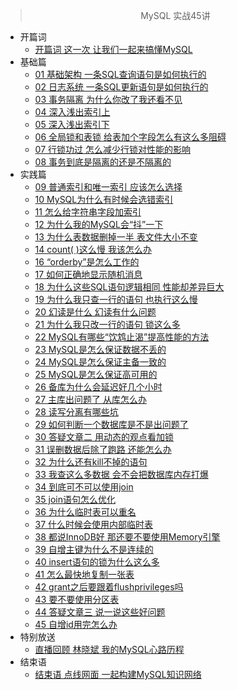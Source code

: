 > <center> MySQL 实战45讲 </center>

* 开篇词
  * [开篇词 这一次 让我们一起来搞懂MySQL](god/jk_mysql/开篇词_这一次_让我们一起来搞懂MySQL.md)
* 基础篇
  * [01 基础架构 一条SQL查询语句是如何执行的](god/jk_mysql/01_基础架构_一条SQL查询语句是如何执行的.md)
  * [02 日志系统 一条SQL更新语句是如何执行的](god/jk_mysql/02_日志系统_一条SQL更新语句是如何执行的.md)
  * [03 事务隔离 为什么你改了我还看不见](god/jk_mysql/03_事务隔离_为什么你改了我还看不见.md)
  * [04 深入浅出索引上](god/jk_mysql/04_深入浅出索引上.md)
  * [05 深入浅出索引下](god/jk_mysql/05_深入浅出索引下.md)
  * [06 全局锁和表锁 给表加个字段怎么有这么多阻碍](god/jk_mysql/06_全局锁和表锁_给表加个字段怎么有这么多阻碍.md)
  * [07 行锁功过 怎么减少行锁对性能的影响](god/jk_mysql/07_行锁功过_怎么减少行锁对性能的影响.md)
  * [08 事务到底是隔离的还是不隔离的](god/jk_mysql/08_事务到底是隔离的还是不隔离的.md)
* 实践篇
  * [09 普通索引和唯一索引 应该怎么选择](god/jk_mysql/09_普通索引和唯一索引_应该怎么选择.md)
  * [10 MySQL为什么有时候会选错索引](god/jk_mysql/10_MySQL为什么有时候会选错索引.md)
  * [11 怎么给字符串字段加索引](god/jk_mysql/11_怎么给字符串字段加索引.md)
  * [12 为什么我的MySQL会“抖”一下](god/jk_mysql/12_为什么我的MySQL会“抖”一下.md)
  * [13 为什么表数据删掉一半 表文件大小不变](god/jk_mysql/13_为什么表数据删掉一半_表文件大小不变.md)
  * [14 count( )这么慢 我该怎么办](god/jk_mysql/14_count(_)这么慢_我该怎么办.md)
  * [16 “orderby”是怎么工作的](god/jk_mysql/16_orderby是怎么工作的.md)
  * [17 如何正确地显示随机消息](god/jk_mysql/17_如何正确地显示随机消息.md)
  * [18 为什么这些SQL语句逻辑相同 性能却差异巨大](god/jk_mysql/18_为什么这些SQL语句逻辑相同_性能却差异巨大.md)
  * [19 为什么我只查一行的语句 也执行这么慢](god/jk_mysql/19_为什么我只查一行的语句_也执行这么慢.md)
  * [20 幻读是什么 幻读有什么问题](god/jk_mysql/20_幻读是什么_幻读有什么问题.md)
  * [21 为什么我只改一行的语句 锁这么多](god/jk_mysql/21_为什么我只改一行的语句_锁这么多.md)
  * [22 MySQL有哪些“饮鸩止渴”提高性能的方法](god/jk_mysql/22_MySQL有哪些“饮鸩止渴”提高性能的方法.md)
  * [23 MySQL是怎么保证数据不丢的](god/jk_mysql/23_MySQL是怎么保证数据不丢的.md)
  * [24 MySQL是怎么保证主备一致的](god/jk_mysql/24_MySQL是怎么保证主备一致的.md)
  * [25 MySQL是怎么保证高可用的](god/jk_mysql/25_MySQL是怎么保证高可用的.md)
  * [26 备库为什么会延迟好几个小时](god/jk_mysql/26_备库为什么会延迟好几个小时.md)
  * [27 主库出问题了 从库怎么办](god/jk_mysql/27_主库出问题了_从库怎么办.md)
  * [28 读写分离有哪些坑](god/jk_mysql/28_读写分离有哪些坑.md)
  * [29 如何判断一个数据库是不是出问题了](god/jk_mysql/29_如何判断一个数据库是不是出问题了.md)
  * [30 答疑文章二 用动态的观点看加锁](god/jk_mysql/30_答疑文章二_用动态的观点看加锁.md)
  * [31 误删数据后除了跑路 还能怎么办](god/jk_mysql/31_误删数据后除了跑路_还能怎么办.md)
  * [32 为什么还有kill不掉的语句](god/jk_mysql/32_为什么还有kill不掉的语句.md)
  * [33 我查这么多数据 会不会把数据库内存打爆](god/jk_mysql/33_我查这么多数据_会不会把数据库内存打爆.md)
  * [34 到底可不可以使用join](god/jk_mysql/34_到底可不可以使用join.md)
  * [35 join语句怎么优化](god/jk_mysql/35_join语句怎么优化.md)
  * [36 为什么临时表可以重名](god/jk_mysql/36_为什么临时表可以重名.md)
  * [37 什么时候会使用内部临时表](god/jk_mysql/37_什么时候会使用内部临时表.md)
  * [38 都说InnoDB好 那还要不要使用Memory引擎](god/jk_mysql/38_都说InnoDB好_那还要不要使用Memory引擎.md)
  * [39 自增主键为什么不是连续的](god/jk_mysql/39_自增主键为什么不是连续的.md)
  * [40 insert语句的锁为什么这么多](god/jk_mysql/40_insert语句的锁为什么这么多.md)
  * [41 怎么最快地复制一张表](god/jk_mysql/41_怎么最快地复制一张表.md)
  * [42 grant之后要跟着flushprivileges吗](god/jk_mysql/42_grant之后要跟着flushprivileges吗.md)
  * [43 要不要使用分区表](god/jk_mysql/43_要不要使用分区表.md)
  * [44 答疑文章三 说一说这些好问题](god/jk_mysql/44_答疑文章三_说一说这些好问题.md)
  * [45 自增id用完怎么办](god/jk_mysql/45_自增id用完怎么办.md)
* 特别放送
  * [直播回顾 林晓斌 我的MySQL心路历程](god/jk_mysql/直播回顾_林晓斌_我的MySQL心路历程.md)
* 结束语
  * [结束语 点线网面 一起构建MySQL知识网络](god/jk_mysql/结束语_点线网面_一起构建MySQL知识网络.md)
